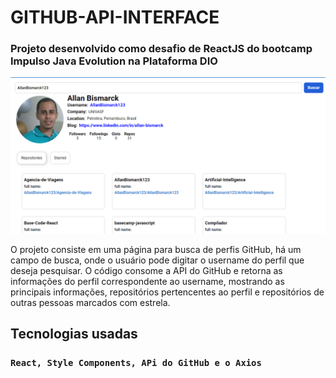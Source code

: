 # GITHUB-API-INTERFACE

### Projeto desenvolvido como desafio de ReactJS do bootcamp Impulso Java Evolution na Plataforma DIO

<img src="./print-api-github.png">

O projeto consiste em uma página para busca de perfis GitHub, há um campo de busca, onde o usuário pode digitar o username do perfil que deseja pesquisar. O código consome a API do GitHub e retorna as informações do perfil correspondente ao username, mostrando as principais informações, repositórios pertencentes ao perfil e repositórios de outras pessoas marcados com estrela.

## Tecnologias usadas
### `React, Style Components, APi do GitHub e o Axios`